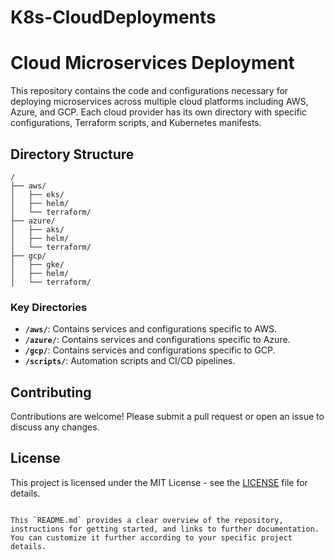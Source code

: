 # K8s-CloudDeployments

# Cloud Microservices Deployment

This repository contains the code and configurations necessary for deploying microservices across multiple cloud platforms including AWS, Azure, and GCP. Each cloud provider has its own directory with specific configurations, Terraform scripts, and Kubernetes manifests.

## Directory Structure

```plaintext
/
├── aws/
│   ├── eks/
│   ├── helm/
│   └── terraform/
├── azure/
│   ├── aks/
│   ├── helm/
│   └── terraform/
├── gcp/
│   ├── gke/
│   ├── helm/
│   └── terraform/
```

### Key Directories

- **`/aws/`**: Contains services and configurations specific to AWS.
- **`/azure/`**: Contains services and configurations specific to Azure.
- **`/gcp/`**: Contains services and configurations specific to GCP.
- **`/scripts/`**: Automation scripts and CI/CD pipelines.

## Contributing

Contributions are welcome! Please submit a pull request or open an issue to discuss any changes.

## License

This project is licensed under the MIT License - see the [LICENSE](LICENSE) file for details.

```

This `README.md` provides a clear overview of the repository, instructions for getting started, and links to further documentation. You can customize it further according to your specific project details.
```
